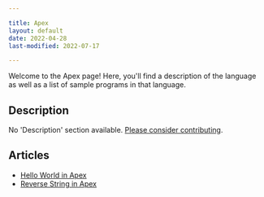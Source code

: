 ```yaml
---

title: Apex
layout: default
date: 2022-04-28
last-modified: 2022-07-17

---
```


Welcome to the Apex page! Here, you'll find a description of the language as well as a list of sample programs in that language.

## Description

No 'Description' section available. [Please consider contributing](https://github.com/TheRenegadeCoder/sample-programs-website).

## Articles

- [Hello World in Apex](https://sampleprograms.io/projects/hello-world/apex)
- [Reverse String in Apex](https://sampleprograms.io/projects/reverse-string/apex)